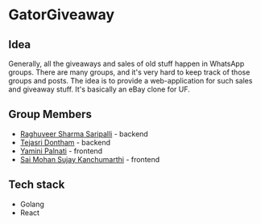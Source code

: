 # GatorGiveaway

## Idea

Generally, all the giveaways and sales of old stuff happen in WhatsApp groups. There are many groups, and it's very hard to keep track of those groups and posts. The idea is to provide a web-application for such sales and giveaway stuff. It's basically an eBay clone for UF.

## Group Members
- [Raghuveer Sharma Saripalli](https://github.com/raghusaripalli) - backend
- [Tejasri Dontham](https://github.com/tejasri555) - backend
- [Yamini Palnati](https://github.com/ypalnati) - frontend
- [Sai Mohan Sujay Kanchumarthi](https://github.com/ksmSujay95) - frontend

## Tech stack
- Golang
- React

